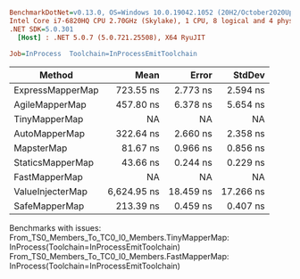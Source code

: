 ``` ini

BenchmarkDotNet=v0.13.0, OS=Windows 10.0.19042.1052 (20H2/October2020Update)
Intel Core i7-6820HQ CPU 2.70GHz (Skylake), 1 CPU, 8 logical and 4 physical cores
.NET SDK=5.0.301
  [Host] : .NET 5.0.7 (5.0.721.25508), X64 RyuJIT

Job=InProcess  Toolchain=InProcessEmitToolchain  

```
|           Method |        Mean |     Error |    StdDev |
|----------------- |------------:|----------:|----------:|
| ExpressMapperMap |   723.55 ns |  2.773 ns |  2.594 ns |
|   AgileMapperMap |   457.80 ns |  6.378 ns |  5.654 ns |
|    TinyMapperMap |          NA |        NA |        NA |
|    AutoMapperMap |   322.64 ns |  2.660 ns |  2.358 ns |
|       MapsterMap |    81.67 ns |  0.966 ns |  0.856 ns |
| StaticsMapperMap |    43.66 ns |  0.244 ns |  0.229 ns |
|    FastMapperMap |          NA |        NA |        NA |
| ValueInjecterMap | 6,624.95 ns | 18.459 ns | 17.266 ns |
|    SafeMapperMap |   213.39 ns |  0.459 ns |  0.407 ns |

Benchmarks with issues:
  From_TS0_Members_To_TC0_I0_Members.TinyMapperMap: InProcess(Toolchain=InProcessEmitToolchain)
  From_TS0_Members_To_TC0_I0_Members.FastMapperMap: InProcess(Toolchain=InProcessEmitToolchain)
